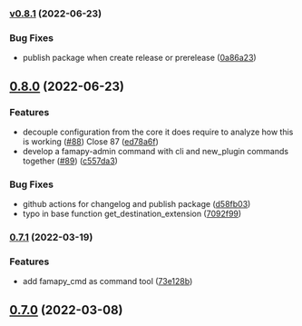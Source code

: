 ### [v0.8.1](https://github.com/diverso-lab/core/compare/v0.8.0...v0.8.1) (2022-06-23)


### Bug Fixes

* publish package when create release or prerelease ([0a86a23](https://github.com/diverso-lab/core/commit/0a86a236468c168950f4a3a05635aaaac2ea16a4))

## [0.8.0](https://github.com/diverso-lab/core/compare/v0.7.1...v0.8.0) (2022-06-23)


### Features

* decouple configuration from the core it does require to analyze how this is working ([#88](https://github.com/diverso-lab/core/issues/88)) Close 87 ([ed78a6f](https://github.com/diverso-lab/core/commit/ed78a6fc8b3b780cedacbf37d749cbadbc91f61a))
* develop a famapy-admin command with cli and new_plugin commands together ([#89](https://github.com/diverso-lab/core/issues/89)) ([c557da3](https://github.com/diverso-lab/core/commit/c557da3c80a4e37b1aa3193f316eb74fa9a25ced))


### Bug Fixes

* github actions for changelog and publish package ([d58fb03](https://github.com/diverso-lab/core/commit/d58fb0320e11f43369eb35d8c637aae09169c875))
* typo in base function get_destination_extension ([7092f99](https://github.com/diverso-lab/core/commit/7092f999e776ed29803b3f2e1eed94da243048b4))

### [0.7.1](https://github.com/diverso-lab/core/compare/v0.7.0...v0.7.1) (2022-03-19)


### Features

* add famapy_cmd as command tool ([73e128b](https://github.com/diverso-lab/core/commit/73e128bcfa44f629c4d794526eb51811db8c1256))

## [0.7.0](https://github.com/diverso-lab/core/compare/v0.6.1...v0.7.0) (2022-03-08)

